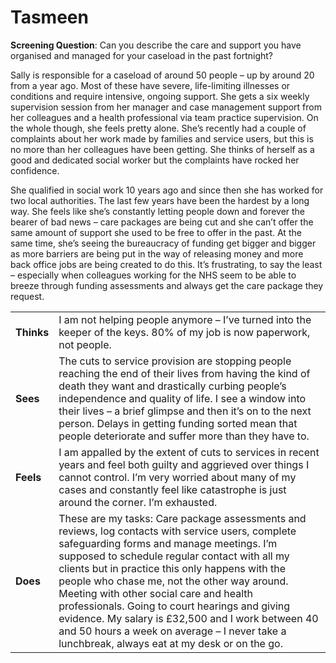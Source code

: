 # Tasmeen

**Screening Question**: Can you describe the care and support you have organised and managed for your caseload in the past fortnight?

Sally is responsible for a caseload of around 50 people – up by around 20 from a year ago. Most of these have severe, life-limiting illnesses or conditions and require intensive, ongoing support. She gets a six weekly supervision session from her manager and case management support from her colleagues and a health professional via team practice supervision. On the whole though, she feels pretty alone. She’s recently had a couple of complaints about her work made by families and service users, but this is no more than her colleagues have been getting. She thinks of herself as a good and dedicated social worker but the complaints have rocked her confidence.

She qualified in social work 10 years ago and since then she has worked for two local authorities. The last few years have been the hardest by a long way. She feels like she’s constantly letting people down and forever the bearer of bad news – care packages are being cut and she can’t offer the same amount of support she used to be free to offer in the past. At the same time, she’s seeing the bureaucracy of funding get bigger and bigger as more barriers are being put in the way of releasing money and more back office jobs are being created to do this. It’s frustrating, to say the least – especially when colleagues working for the NHS seem to be able to breeze through funding assessments and always get the care package they request.



|            |                                                                                                                                                                                                                                                                                                                                                                                                                                                                                                                                                     |
| ---------- | --------------------------------------------------------------------------------------------------------------------------------------------------------------------------------------------------------------------------------------------------------------------------------------------------------------------------------------------------------------------------------------------------------------------------------------------------------------------------------------------------------------------------------------------------- |
| **Thinks** | I am not helping people anymore – I’ve turned into the keeper of the keys. 80% of my job is now paperwork, not people.                                                                                                                                                                                                                                                                                                                                                                                                                              |
| **Sees**   | The cuts to service provision are stopping people reaching the end of their lives from having the kind of death they want and drastically curbing people’s independence and quality of life. I see a window into their lives – a brief glimpse and then it’s on to the next person. Delays in getting funding sorted mean that people deteriorate and suffer more than they have to.                                                                                                                                                                |
| **Feels**  | I am appalled by the extent of cuts to services in recent years and feel both guilty and aggrieved over things I cannot control. I’m very worried about many of my cases and constantly feel like catastrophe is just around the corner. I’m exhausted.                                                                                                                                                                                                                                                                                             |
| **Does**   | These are my tasks: Care package assessments and reviews, log contacts with service users, complete safeguarding forms and manage meetings. I’m supposed to schedule regular contact with all my clients but in practice this only happens with the people who chase me, not the other way around. Meeting with other social care and health professionals. Going to court hearings and giving evidence. My salary is £32,500 and I work between 40 and 50 hours a week on average – I never take a lunchbreak, always eat at my desk or on the go. |
